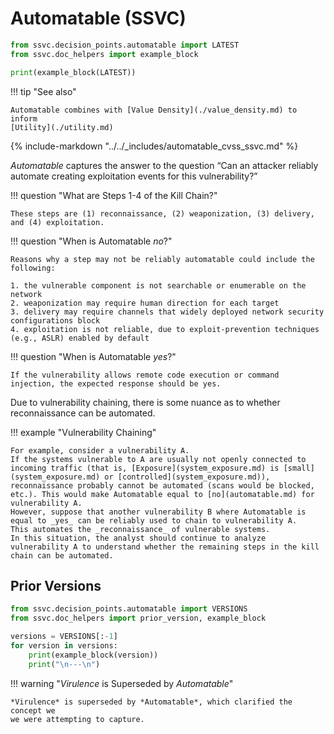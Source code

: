 # Automatable (SSVC)

```python exec="true" idprefix=""
from ssvc.decision_points.automatable import LATEST
from ssvc.doc_helpers import example_block

print(example_block(LATEST))
```

!!! tip "See also"

    Automatable combines with [Value Density](./value_density.md) to inform 
    [Utility](./utility.md)

{% include-markdown "../../_includes/automatable_cvss_ssvc.md" %}

*Automatable* captures the answer to the question “Can an attacker reliably automate creating exploitation events for this vulnerability?”

!!! question "What are Steps 1-4 of the Kill Chain?"

    These steps are (1) reconnaissance, (2) weaponization, (3) delivery, and (4) exploitation.

!!! question "When is Automatable *no*?"

    Reasons why a step may not be reliably automatable could include the following:
    
    1. the vulnerable component is not searchable or enumerable on the network
    2. weaponization may require human direction for each target
    3. delivery may require channels that widely deployed network security configurations block
    4. exploitation is not reliable, due to exploit-prevention techniques (e.g., ASLR) enabled by default

!!! question "When is Automatable *yes*?"

    If the vulnerability allows remote code execution or command injection, the expected response should be yes.

Due to vulnerability chaining, there is some nuance as to whether reconnaissance can be automated.

!!! example "Vulnerability Chaining"

    For example, consider a vulnerability A.
    If the systems vulnerable to A are usually not openly connected to incoming traffic (that is, [Exposure](system_exposure.md) is [small](system_exposure.md) or [controlled](system_exposure.md)), reconnaissance probably cannot be automated (scans would be blocked, etc.). This would make Automatable equal to [no](automatable.md) for vulnerability A.
    However, suppose that another vulnerability B where Automatable is equal to _yes_ can be reliably used to chain to vulnerability A.
    This automates the _reconnaissance_ of vulnerable systems.
    In this situation, the analyst should continue to analyze vulnerability A to understand whether the remaining steps in the kill chain can be automated.

## Prior Versions

```python exec="true" idprefix=""
from ssvc.decision_points.automatable import VERSIONS
from ssvc.doc_helpers import prior_version, example_block

versions = VERSIONS[:-1]
for version in versions:
    print(example_block(version))
    print("\n---\n")
```

!!! warning "*Virulence* is Superseded by *Automatable*"

    *Virulence* is superseded by *Automatable*, which clarified the concept we 
    we were attempting to capture. 
